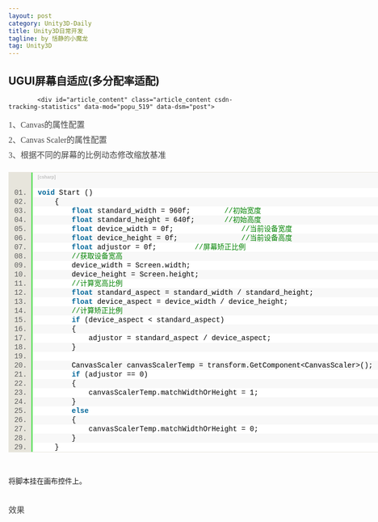 ```yaml
---
layout: post
category: Unity3D-Daily
title: Unity3D日常开发
tagline: by 恬静的小魔龙
tag: Unity3D
---
```



<!DOCTYPE html>
<html>
<head>
</head>
<body>
<script id="toolbar-tpl-scriptId" prod="download" skin="black" src="http://c.csdnimg.cn/public/common/toolbar/js/content_toolbar.js?v=5.00.37" type="text/javascript" domain="http://blog.csdn.net"></script>

<div class="container clearfix">
    <main>
        <article>
            <h1 class="csdn_top">UGUI屏幕自适应(多分配率适配)</h1>
            
            <div id="article_content" class="article_content csdn-tracking-statistics" data-mod="popu_519" data-dsm="post">
                
<p style="margin-top:0px; margin-bottom:0px; padding-top:0px; padding-bottom:0px; font-family:Arial; font-size:14px; line-height:26px">
<span style="color:rgb(69,69,69); font-family:Verdana,'Microsoft YaHei'; font-size:16px; line-height:30px">1、Canvas的属性配置</span></p>
<p style="margin-top:0px; margin-bottom:0px; padding-top:0px; padding-bottom:0px; font-family:Arial; font-size:14px; line-height:26px">
<span style="color:rgb(69,69,69); font-family:Verdana,'Microsoft YaHei'; font-size:16px; line-height:30px"><img src="http://img.blog.csdn.net/20151028171432726?watermark/2/text/aHR0cDovL2Jsb2cuY3Nkbi5uZXQv/font/5a6L5L2T/fontsize/400/fill/I0JBQkFCMA==/dissolve/70/gravity/SouthEast" alt="" style="border:none; max-width:100%"><br>
</span></p>
<p style="margin-top:0px; margin-bottom:0px; padding-top:0px; padding-bottom:0px; font-family:Arial; font-size:14px; line-height:26px">
<span style="color:rgb(69,69,69); font-family:Verdana,'Microsoft YaHei'; font-size:16px; line-height:30px">2、Canvas Scaler的属性配置</span></p>
<p style="margin-top:0px; margin-bottom:0px; padding-top:0px; padding-bottom:0px; font-family:Arial; font-size:14px; line-height:26px">
<span style="color:rgb(69,69,69); font-family:Verdana,'Microsoft YaHei'; font-size:16px; line-height:30px"><img src="http://img.blog.csdn.net/20151028171441266?watermark/2/text/aHR0cDovL2Jsb2cuY3Nkbi5uZXQv/font/5a6L5L2T/fontsize/400/fill/I0JBQkFCMA==/dissolve/70/gravity/SouthEast" alt="" style="border:none; max-width:100%"><br>
</span></p>
<p style="margin-top:0px; margin-bottom:0px; padding-top:0px; padding-bottom:0px; font-family:Arial; font-size:14px; line-height:26px">
<span style="font-family:Verdana,'Microsoft YaHei'; color:rgb(69,69,69)"><span style="font-size:16px; line-height:30px">3、根据不同的屏幕的比例动态修改缩放基准</span></span></p>
<p style="margin-top:0px; margin-bottom:0px; padding-top:0px; padding-bottom:0px; font-family:Arial; font-size:14px; line-height:26px">
<span style="font-family:Verdana,'Microsoft YaHei'; color:rgb(69,69,69)"><span style="font-size:16px; line-height:30px"></span></span></p>
<div class="dp-highlighter bg_csharp" style="font-family:Consolas,'Courier New',Courier,mono,serif; width:936.719px; overflow-x:auto; overflow-y:hidden; padding-top:1px; position:relative; line-height:26px; margin:18px 0px!important; background-color:rgb(231,229,220)">
<div class="bar" style="padding-left:45px">
<div class="tools" style="padding:3px 8px 10px 10px; font-size:9px; line-height:normal; font-family:Verdana,Geneva,Arial,Helvetica,sans-serif; color:silver; border-left-width:3px; border-left-style:solid; border-left-color:rgb(108,226,108); background-color:rgb(248,248,248)">
<strong>[csharp]</strong>&nbsp;<a target="_blank" href="http://blog.csdn.net/dingkun520wy/article/details/49471789#" class="ViewSource" title="view plain" style="color:rgb(160,160,160); text-decoration:none; border:none; padding:1px; margin:0px 10px 0px 0px; font-size:9px; display:inline-block; width:16px; height:16px; text-indent:-2000px; background-color:inherit">view
 plain</a><span>&nbsp;<a target="_blank" href="http://blog.csdn.net/dingkun520wy/article/details/49471789#" class="CopyToClipboard" title="copy" style="color:rgb(160,160,160); text-decoration:none; border:none; padding:1px; margin:0px 10px 0px 0px; font-size:9px; display:inline-block; width:16px; height:16px; text-indent:-2000px; background-color:inherit">copy</a></span>
<div style="position:absolute; left:641px; top:900px; width:18px; height:18px; z-index:99">
</div>
<span></span></div>
</div>
<ol start="1" class="dp-c" style="padding:0px; border:none; color:rgb(92,92,92); margin:0px 0px 1px 45px!important; background-color:rgb(255,255,255)">
<li class="alt" style="border-style:none none none solid; border-left-width:3px; border-left-color:rgb(108,226,108); list-style:decimal-leading-zero outside; color:inherit; line-height:18px; margin:0px!important; padding:0px 3px 0px 10px!important">
<span style="margin:0px; padding:0px; border:none; color:black; background-color:inherit"><span class="keyword" style="margin:0px; padding:0px; border:none; color:rgb(0,102,153); font-weight:bold; background-color:inherit">void</span><span style="margin:0px; padding:0px; border:none; background-color:inherit">&nbsp;Start&nbsp;()&nbsp;&nbsp;&nbsp;</span></span></li><li style="border-style:none none none solid; border-left-width:3px; border-left-color:rgb(108,226,108); list-style:decimal-leading-zero outside; line-height:18px; margin:0px!important; padding:0px 3px 0px 10px!important; background-color:rgb(248,248,248)">
<span style="margin:0px; padding:0px; border:none; color:black; background-color:inherit">&nbsp;&nbsp;&nbsp;&nbsp;{&nbsp;&nbsp;</span></li><li class="alt" style="border-style:none none none solid; border-left-width:3px; border-left-color:rgb(108,226,108); list-style:decimal-leading-zero outside; color:inherit; line-height:18px; margin:0px!important; padding:0px 3px 0px 10px!important">
<span style="margin:0px; padding:0px; border:none; color:black; background-color:inherit">&nbsp;&nbsp;&nbsp;&nbsp;&nbsp;&nbsp;&nbsp;&nbsp;<span class="keyword" style="margin:0px; padding:0px; border:none; color:rgb(0,102,153); font-weight:bold; background-color:inherit">float</span><span style="margin:0px; padding:0px; border:none; background-color:inherit">&nbsp;standard_width&nbsp;=&nbsp;960f;&nbsp;&nbsp;&nbsp;&nbsp;&nbsp;&nbsp;&nbsp;&nbsp;</span><span class="comment" style="margin:0px; padding:0px; border:none; color:rgb(0,130,0); background-color:inherit">//初始宽度</span><span style="margin:0px; padding:0px; border:none; background-color:inherit">&nbsp;&nbsp;</span></span></li><li style="border-style:none none none solid; border-left-width:3px; border-left-color:rgb(108,226,108); list-style:decimal-leading-zero outside; line-height:18px; margin:0px!important; padding:0px 3px 0px 10px!important; background-color:rgb(248,248,248)">
<span style="margin:0px; padding:0px; border:none; color:black; background-color:inherit">&nbsp;&nbsp;&nbsp;&nbsp;&nbsp;&nbsp;&nbsp;&nbsp;<span class="keyword" style="margin:0px; padding:0px; border:none; color:rgb(0,102,153); font-weight:bold; background-color:inherit">float</span><span style="margin:0px; padding:0px; border:none; background-color:inherit">&nbsp;standard_height&nbsp;=&nbsp;640f;&nbsp;&nbsp;&nbsp;&nbsp;&nbsp;&nbsp;&nbsp;</span><span class="comment" style="margin:0px; padding:0px; border:none; color:rgb(0,130,0); background-color:inherit">//初始高度</span><span style="margin:0px; padding:0px; border:none; background-color:inherit">&nbsp;&nbsp;</span></span></li><li class="alt" style="border-style:none none none solid; border-left-width:3px; border-left-color:rgb(108,226,108); list-style:decimal-leading-zero outside; color:inherit; line-height:18px; margin:0px!important; padding:0px 3px 0px 10px!important">
<span style="margin:0px; padding:0px; border:none; color:black; background-color:inherit">&nbsp;&nbsp;&nbsp;&nbsp;&nbsp;&nbsp;&nbsp;&nbsp;<span class="keyword" style="margin:0px; padding:0px; border:none; color:rgb(0,102,153); font-weight:bold; background-color:inherit">float</span><span style="margin:0px; padding:0px; border:none; background-color:inherit">&nbsp;device_width&nbsp;=&nbsp;0f;&nbsp;&nbsp;&nbsp;&nbsp;&nbsp;&nbsp;&nbsp;&nbsp;&nbsp;&nbsp;&nbsp;&nbsp;&nbsp;&nbsp;&nbsp;&nbsp;</span><span class="comment" style="margin:0px; padding:0px; border:none; color:rgb(0,130,0); background-color:inherit">//当前设备宽度</span><span style="margin:0px; padding:0px; border:none; background-color:inherit">&nbsp;&nbsp;</span></span></li><li style="border-style:none none none solid; border-left-width:3px; border-left-color:rgb(108,226,108); list-style:decimal-leading-zero outside; line-height:18px; margin:0px!important; padding:0px 3px 0px 10px!important; background-color:rgb(248,248,248)">
<span style="margin:0px; padding:0px; border:none; color:black; background-color:inherit">&nbsp;&nbsp;&nbsp;&nbsp;&nbsp;&nbsp;&nbsp;&nbsp;<span class="keyword" style="margin:0px; padding:0px; border:none; color:rgb(0,102,153); font-weight:bold; background-color:inherit">float</span><span style="margin:0px; padding:0px; border:none; background-color:inherit">&nbsp;device_height&nbsp;=&nbsp;0f;&nbsp;&nbsp;&nbsp;&nbsp;&nbsp;&nbsp;&nbsp;&nbsp;&nbsp;&nbsp;&nbsp;&nbsp;&nbsp;&nbsp;&nbsp;</span><span class="comment" style="margin:0px; padding:0px; border:none; color:rgb(0,130,0); background-color:inherit">//当前设备高度</span><span style="margin:0px; padding:0px; border:none; background-color:inherit">&nbsp;&nbsp;</span></span></li><li class="alt" style="border-style:none none none solid; border-left-width:3px; border-left-color:rgb(108,226,108); list-style:decimal-leading-zero outside; color:inherit; line-height:18px; margin:0px!important; padding:0px 3px 0px 10px!important">
<span style="margin:0px; padding:0px; border:none; color:black; background-color:inherit">&nbsp;&nbsp;&nbsp;&nbsp;&nbsp;&nbsp;&nbsp;&nbsp;<span class="keyword" style="margin:0px; padding:0px; border:none; color:rgb(0,102,153); font-weight:bold; background-color:inherit">float</span><span style="margin:0px; padding:0px; border:none; background-color:inherit">&nbsp;adjustor&nbsp;=&nbsp;0f;&nbsp;&nbsp;&nbsp;&nbsp;&nbsp;&nbsp;&nbsp;&nbsp;&nbsp;</span><span class="comment" style="margin:0px; padding:0px; border:none; color:rgb(0,130,0); background-color:inherit">//屏幕矫正比例</span><span style="margin:0px; padding:0px; border:none; background-color:inherit">&nbsp;&nbsp;</span></span></li><li style="border-style:none none none solid; border-left-width:3px; border-left-color:rgb(108,226,108); list-style:decimal-leading-zero outside; line-height:18px; margin:0px!important; padding:0px 3px 0px 10px!important; background-color:rgb(248,248,248)">
<span style="margin:0px; padding:0px; border:none; color:black; background-color:inherit">&nbsp;&nbsp;&nbsp;&nbsp;&nbsp;&nbsp;&nbsp;&nbsp;<span class="comment" style="margin:0px; padding:0px; border:none; color:rgb(0,130,0); background-color:inherit">//获取设备宽高</span><span style="margin:0px; padding:0px; border:none; background-color:inherit">&nbsp;&nbsp;</span></span></li><li class="alt" style="border-style:none none none solid; border-left-width:3px; border-left-color:rgb(108,226,108); list-style:decimal-leading-zero outside; color:inherit; line-height:18px; margin:0px!important; padding:0px 3px 0px 10px!important">
<span style="margin:0px; padding:0px; border:none; color:black; background-color:inherit">&nbsp;&nbsp;&nbsp;&nbsp;&nbsp;&nbsp;&nbsp;&nbsp;device_width&nbsp;=&nbsp;Screen.width;&nbsp;&nbsp;</span></li><li style="border-style:none none none solid; border-left-width:3px; border-left-color:rgb(108,226,108); list-style:decimal-leading-zero outside; line-height:18px; margin:0px!important; padding:0px 3px 0px 10px!important; background-color:rgb(248,248,248)">
<span style="margin:0px; padding:0px; border:none; color:black; background-color:inherit">&nbsp;&nbsp;&nbsp;&nbsp;&nbsp;&nbsp;&nbsp;&nbsp;device_height&nbsp;=&nbsp;Screen.height;&nbsp;&nbsp;</span></li><li class="alt" style="border-style:none none none solid; border-left-width:3px; border-left-color:rgb(108,226,108); list-style:decimal-leading-zero outside; color:inherit; line-height:18px; margin:0px!important; padding:0px 3px 0px 10px!important">
<span style="margin:0px; padding:0px; border:none; color:black; background-color:inherit">&nbsp;&nbsp;&nbsp;&nbsp;&nbsp;&nbsp;&nbsp;&nbsp;<span class="comment" style="margin:0px; padding:0px; border:none; color:rgb(0,130,0); background-color:inherit">//计算宽高比例</span><span style="margin:0px; padding:0px; border:none; background-color:inherit">&nbsp;&nbsp;</span></span></li><li style="border-style:none none none solid; border-left-width:3px; border-left-color:rgb(108,226,108); list-style:decimal-leading-zero outside; line-height:18px; margin:0px!important; padding:0px 3px 0px 10px!important; background-color:rgb(248,248,248)">
<span style="margin:0px; padding:0px; border:none; color:black; background-color:inherit">&nbsp;&nbsp;&nbsp;&nbsp;&nbsp;&nbsp;&nbsp;&nbsp;<span class="keyword" style="margin:0px; padding:0px; border:none; color:rgb(0,102,153); font-weight:bold; background-color:inherit">float</span><span style="margin:0px; padding:0px; border:none; background-color:inherit">&nbsp;standard_aspect&nbsp;=&nbsp;standard_width&nbsp;/&nbsp;standard_height;&nbsp;&nbsp;</span></span></li><li class="alt" style="border-style:none none none solid; border-left-width:3px; border-left-color:rgb(108,226,108); list-style:decimal-leading-zero outside; color:inherit; line-height:18px; margin:0px!important; padding:0px 3px 0px 10px!important">
<span style="margin:0px; padding:0px; border:none; color:black; background-color:inherit">&nbsp;&nbsp;&nbsp;&nbsp;&nbsp;&nbsp;&nbsp;&nbsp;<span class="keyword" style="margin:0px; padding:0px; border:none; color:rgb(0,102,153); font-weight:bold; background-color:inherit">float</span><span style="margin:0px; padding:0px; border:none; background-color:inherit">&nbsp;device_aspect&nbsp;=&nbsp;device_width&nbsp;/&nbsp;device_height;&nbsp;&nbsp;</span></span></li><li style="border-style:none none none solid; border-left-width:3px; border-left-color:rgb(108,226,108); list-style:decimal-leading-zero outside; line-height:18px; margin:0px!important; padding:0px 3px 0px 10px!important; background-color:rgb(248,248,248)">
<span style="margin:0px; padding:0px; border:none; color:black; background-color:inherit">&nbsp;&nbsp;&nbsp;&nbsp;&nbsp;&nbsp;&nbsp;&nbsp;<span class="comment" style="margin:0px; padding:0px; border:none; color:rgb(0,130,0); background-color:inherit">//计算矫正比例</span><span style="margin:0px; padding:0px; border:none; background-color:inherit">&nbsp;&nbsp;</span></span></li><li class="alt" style="border-style:none none none solid; border-left-width:3px; border-left-color:rgb(108,226,108); list-style:decimal-leading-zero outside; color:inherit; line-height:18px; margin:0px!important; padding:0px 3px 0px 10px!important">
<span style="margin:0px; padding:0px; border:none; color:black; background-color:inherit">&nbsp;&nbsp;&nbsp;&nbsp;&nbsp;&nbsp;&nbsp;&nbsp;<span class="keyword" style="margin:0px; padding:0px; border:none; color:rgb(0,102,153); font-weight:bold; background-color:inherit">if</span><span style="margin:0px; padding:0px; border:none; background-color:inherit">&nbsp;(device_aspect&nbsp;&lt;&nbsp;standard_aspect)&nbsp;&nbsp;</span></span></li><li style="border-style:none none none solid; border-left-width:3px; border-left-color:rgb(108,226,108); list-style:decimal-leading-zero outside; line-height:18px; margin:0px!important; padding:0px 3px 0px 10px!important; background-color:rgb(248,248,248)">
<span style="margin:0px; padding:0px; border:none; color:black; background-color:inherit">&nbsp;&nbsp;&nbsp;&nbsp;&nbsp;&nbsp;&nbsp;&nbsp;{&nbsp;&nbsp;</span></li><li class="alt" style="border-style:none none none solid; border-left-width:3px; border-left-color:rgb(108,226,108); list-style:decimal-leading-zero outside; color:inherit; line-height:18px; margin:0px!important; padding:0px 3px 0px 10px!important">
<span style="margin:0px; padding:0px; border:none; color:black; background-color:inherit">&nbsp;&nbsp;&nbsp;&nbsp;&nbsp;&nbsp;&nbsp;&nbsp;&nbsp;&nbsp;&nbsp;&nbsp;adjustor&nbsp;=&nbsp;standard_aspect&nbsp;/&nbsp;device_aspect;&nbsp;&nbsp;</span></li><li style="border-style:none none none solid; border-left-width:3px; border-left-color:rgb(108,226,108); list-style:decimal-leading-zero outside; line-height:18px; margin:0px!important; padding:0px 3px 0px 10px!important; background-color:rgb(248,248,248)">
<span style="margin:0px; padding:0px; border:none; color:black; background-color:inherit">&nbsp;&nbsp;&nbsp;&nbsp;&nbsp;&nbsp;&nbsp;&nbsp;}&nbsp;&nbsp;</span></li><li class="alt" style="border-style:none none none solid; border-left-width:3px; border-left-color:rgb(108,226,108); list-style:decimal-leading-zero outside; color:inherit; line-height:18px; margin:0px!important; padding:0px 3px 0px 10px!important">
<span style="margin:0px; padding:0px; border:none; color:black; background-color:inherit">&nbsp;&nbsp;</span></li><li style="border-style:none none none solid; border-left-width:3px; border-left-color:rgb(108,226,108); list-style:decimal-leading-zero outside; line-height:18px; margin:0px!important; padding:0px 3px 0px 10px!important; background-color:rgb(248,248,248)">
<span style="margin:0px; padding:0px; border:none; color:black; background-color:inherit">&nbsp;&nbsp;&nbsp;&nbsp;&nbsp;&nbsp;&nbsp;&nbsp;CanvasScaler&nbsp;canvasScalerTemp&nbsp;=&nbsp;transform.GetComponent&lt;CanvasScaler&gt;();&nbsp;&nbsp;</span></li><li class="alt" style="border-style:none none none solid; border-left-width:3px; border-left-color:rgb(108,226,108); list-style:decimal-leading-zero outside; color:inherit; line-height:18px; margin:0px!important; padding:0px 3px 0px 10px!important">
<span style="margin:0px; padding:0px; border:none; color:black; background-color:inherit">&nbsp;&nbsp;&nbsp;&nbsp;&nbsp;&nbsp;&nbsp;&nbsp;<span class="keyword" style="margin:0px; padding:0px; border:none; color:rgb(0,102,153); font-weight:bold; background-color:inherit">if</span><span style="margin:0px; padding:0px; border:none; background-color:inherit">&nbsp;(adjustor&nbsp;==&nbsp;0)&nbsp;&nbsp;</span></span></li><li style="border-style:none none none solid; border-left-width:3px; border-left-color:rgb(108,226,108); list-style:decimal-leading-zero outside; line-height:18px; margin:0px!important; padding:0px 3px 0px 10px!important; background-color:rgb(248,248,248)">
<span style="margin:0px; padding:0px; border:none; color:black; background-color:inherit">&nbsp;&nbsp;&nbsp;&nbsp;&nbsp;&nbsp;&nbsp;&nbsp;{&nbsp;&nbsp;</span></li><li class="alt" style="border-style:none none none solid; border-left-width:3px; border-left-color:rgb(108,226,108); list-style:decimal-leading-zero outside; color:inherit; line-height:18px; margin:0px!important; padding:0px 3px 0px 10px!important">
<span style="margin:0px; padding:0px; border:none; color:black; background-color:inherit">&nbsp;&nbsp;&nbsp;&nbsp;&nbsp;&nbsp;&nbsp;&nbsp;&nbsp;&nbsp;&nbsp;&nbsp;canvasScalerTemp.matchWidthOrHeight&nbsp;=&nbsp;1;&nbsp;&nbsp;</span></li><li style="border-style:none none none solid; border-left-width:3px; border-left-color:rgb(108,226,108); list-style:decimal-leading-zero outside; line-height:18px; margin:0px!important; padding:0px 3px 0px 10px!important; background-color:rgb(248,248,248)">
<span style="margin:0px; padding:0px; border:none; color:black; background-color:inherit">&nbsp;&nbsp;&nbsp;&nbsp;&nbsp;&nbsp;&nbsp;&nbsp;}&nbsp;&nbsp;</span></li><li class="alt" style="border-style:none none none solid; border-left-width:3px; border-left-color:rgb(108,226,108); list-style:decimal-leading-zero outside; color:inherit; line-height:18px; margin:0px!important; padding:0px 3px 0px 10px!important">
<span style="margin:0px; padding:0px; border:none; color:black; background-color:inherit">&nbsp;&nbsp;&nbsp;&nbsp;&nbsp;&nbsp;&nbsp;&nbsp;<span class="keyword" style="margin:0px; padding:0px; border:none; color:rgb(0,102,153); font-weight:bold; background-color:inherit">else</span><span style="margin:0px; padding:0px; border:none; background-color:inherit">&nbsp;&nbsp;</span></span></li><li style="border-style:none none none solid; border-left-width:3px; border-left-color:rgb(108,226,108); list-style:decimal-leading-zero outside; line-height:18px; margin:0px!important; padding:0px 3px 0px 10px!important; background-color:rgb(248,248,248)">
<span style="margin:0px; padding:0px; border:none; color:black; background-color:inherit">&nbsp;&nbsp;&nbsp;&nbsp;&nbsp;&nbsp;&nbsp;&nbsp;{&nbsp;&nbsp;</span></li><li class="alt" style="border-style:none none none solid; border-left-width:3px; border-left-color:rgb(108,226,108); list-style:decimal-leading-zero outside; color:inherit; line-height:18px; margin:0px!important; padding:0px 3px 0px 10px!important">
<span style="margin:0px; padding:0px; border:none; color:black; background-color:inherit">&nbsp;&nbsp;&nbsp;&nbsp;&nbsp;&nbsp;&nbsp;&nbsp;&nbsp;&nbsp;&nbsp;&nbsp;canvasScalerTemp.matchWidthOrHeight&nbsp;=&nbsp;0;&nbsp;&nbsp;</span></li><li style="border-style:none none none solid; border-left-width:3px; border-left-color:rgb(108,226,108); list-style:decimal-leading-zero outside; line-height:18px; margin:0px!important; padding:0px 3px 0px 10px!important; background-color:rgb(248,248,248)">
<span style="margin:0px; padding:0px; border:none; color:black; background-color:inherit">&nbsp;&nbsp;&nbsp;&nbsp;&nbsp;&nbsp;&nbsp;&nbsp;}&nbsp;&nbsp;</span></li><li class="alt" style="border-style:none none none solid; border-left-width:3px; border-left-color:rgb(108,226,108); list-style:decimal-leading-zero outside; color:inherit; line-height:18px; margin:0px!important; padding:0px 3px 0px 10px!important">
<span style="margin:0px; padding:0px; border:none; color:black; background-color:inherit">&nbsp;&nbsp;&nbsp;&nbsp;}&nbsp;&nbsp;</span></li></ol>
</div>
<br style="font-family:Arial; font-size:14px; line-height:26px">
<span style="font-family:Arial; font-size:14px; line-height:26px">将脚本挂在画布控件上。</span>
<p style="margin-top:0px; margin-bottom:0px; padding-top:0px; padding-bottom:0px; font-family:Arial; font-size:14px; line-height:26px">
</p>
<p style="margin-top:0px; margin-bottom:0px; padding-top:0px; padding-bottom:0px; font-family:Arial; font-size:14px; line-height:26px">
<span style="font-family:Verdana,'Microsoft YaHei'; color:rgb(69,69,69)"><span style="font-size:16px; line-height:30px"><br>
</span></span></p>
<p style="margin-top:0px; margin-bottom:0px; padding-top:0px; padding-bottom:0px; font-family:Arial; font-size:14px; line-height:26px">
<span style="font-family:Verdana,'Microsoft YaHei'; color:rgb(69,69,69)"><span style="font-size:16px; line-height:30px">效果</span></span></p>
<p style="margin-top:0px; margin-bottom:0px; padding-top:0px; padding-bottom:0px; font-family:Arial; font-size:14px; line-height:26px">
<span style="font-family:Verdana,'Microsoft YaHei'; color:rgb(69,69,69)"><span style="font-size:16px; line-height:30px"><img src="http://img.blog.csdn.net/20151028171605093?watermark/2/text/aHR0cDovL2Jsb2cuY3Nkbi5uZXQv/font/5a6L5L2T/fontsize/400/fill/I0JBQkFCMA==/dissolve/70/gravity/SouthEast" alt="" style="border:none; max-width:100%"><br>
</span></span></p>
<p style="margin-top:0px; margin-bottom:0px; padding-top:0px; padding-bottom:0px; font-family:Arial; font-size:14px; line-height:26px">
<span style="font-family:Verdana,'Microsoft YaHei'; color:rgb(69,69,69)"><span style="font-size:16px; line-height:30px"><img src="http://img.blog.csdn.net/20151028171612225?watermark/2/text/aHR0cDovL2Jsb2cuY3Nkbi5uZXQv/font/5a6L5L2T/fontsize/400/fill/I0JBQkFCMA==/dissolve/70/gravity/SouthEast" alt="" style="border:none; max-width:100%"><br>
</span></span></p>
<div><span style="font-family:Verdana,'Microsoft YaHei'; color:rgb(69,69,69)"><span style="font-size:16px; line-height:30px"><br>
</span></span></div>
<link rel="stylesheet" href="http://static.blog.csdn.net/public/res-min/markdown_views.css?v=2.0" />
            </div>
        </article>
        <div class="readall_box csdn-tracking-statistics" data-mod="popu_376">
			<div class="read_more_mask"></div>
            
       
</html>

